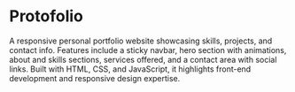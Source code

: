# Protofolio
A responsive personal portfolio website showcasing skills, projects, and contact info. Features include a sticky navbar, hero section with animations, about and skills sections, services offered, and a contact area with social links. Built with HTML, CSS, and JavaScript, it highlights front-end development and responsive design expertise.
